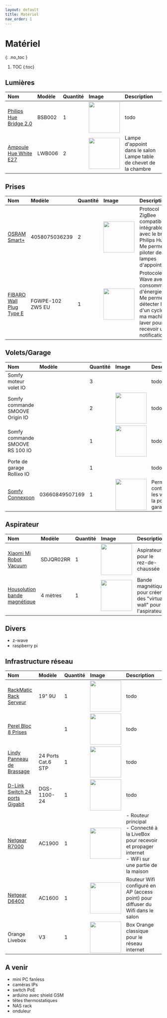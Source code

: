 ```yaml
---
layout: default
title: Matériel
nav_order: 1
---
```


# Matériel
{: .no_toc }

1. TOC
{:toc}

## Lumières

| Nom                              | Modèle   | Quantité | Image    | Description |
|:---------------------------------|:---------|:---------|:---------|:------------|
| [Philips Hue Bridge 2.0](https://amzn.to/31RES3R)    | BSB002   |  1       | <img src="https://tinyurl.com/y4lagxb7" width="100"/>     |      todo       |
| [Ampoule Hue White E27](https://tinyurl.com/yykjqsmh)   | LWB006   |  2       | <img src="https://tinyurl.com/y6yfvx2e" width="100"/>     |   Lampe d'appoint dans le salon<br/>Lampe table de chevet de la chambre    |

## Prises

| Nom                              | Modèle           | Quantité | Image    | Description |
|:---------------------------------|:-----------------|:---------|:---------|:------------|
|  [OSRAM Smart+](https://amzn.to/2AONgoW)                    | 4058075036239    |  2       | <img src="https://tinyurl.com/y63o6vvw" width="100"/>     | Protocol ZigBee compatible et intégrable avec le bridge Philips Hue<br/>Me permet de piloter des lampes d'appoint |
| [FIBARO Wall Plug Type E](https://amzn.to/2nqW69i)  | FGWPE-102 ZW5 EU |  1       | <img src="https://tinyurl.com/y2z75gj2" width="100"/>     | Protocole Z-Wave avec consommation d'énergie<br/>Me permet de détecter la fin d'un cycle sur ma machine à laver pour recevoir une notification   |



## Volets/Garage

| Nom                              | Modèle         | Quantité | Image    | Description |
|:---------------------------------|:---------------|:---------|:---------|:------------|
| Somfy moteur volet IO            |                |  3       |                                                           |      todo       |
| Somfy commande SMOOVE Origin IO  |                |  2       | <img src="https://tinyurl.com/y6pjmqv4" width="100"/>     |     todo        |
| Somfy commande SMOOVE RS 100 IO  |                |  1       | <img src="https://tinyurl.com/y62jkbnk" width="100"/>     |     todo        |
| Porte de garage Rollixo IO       |                |  1       |                                                           |     todo        |
| [Somfy Connexoon](https://amzn.to/31Re3g6)    | 03660849507169 |  1       | <img src="https://tinyurl.com/y36vzd7n" width="100"/>     |     Permet de contrôler les volets et la porte de garage        |


## Aspirateur

| Nom                              | Modèle   | Quantité | Image    | Description |
|:---------------------------------|:---------|:---------|:---------|:------------|
| [Xiaomi Mi Robot Vacuum](https://amzn.to/2MgSUWa)           |SDJQR02RR |  1       | <img src="https://tinyurl.com/yxtftgue" width="100"/>     |      Aspirateur pour le rez-de-chaussée       |
| [Housolution bande magnétique](https://amzn.to/30RqY01)     | 4 mètres |  1       | <img src="https://tinyurl.com/y3ngumng" width="100"/>     |  Bande magnétique pour créer des "virtual wall" pour l'aspirateur  |


## Divers
 - z-wave
 - raspberry pi

## Infrastructure réseau

| Nom                              | Modèle         | Quantité | Image    | Description |
|:---------------------------------|:---------------|:---------|:---------|:------------|
| [RackMatic Rack Serveur](https://amzn.to/2VjvMdM)           |  19" 9U        |  1       | <img src="https://tinyurl.com/y2tloshc" width="100"/>     |      todo       |
| [Perel Bloc 8 Prises](https://amzn.to/2LTs47z)  |                |  1       | <img src="https://tinyurl.com/yxntelnn" width="100"/>     |     todo        |
| [Lindy Panneau de Brassage](https://amzn.to/2pPJVDJ)  |  24 Ports Cat.6 STP  |  1       | <img src="https://tinyurl.com/yyvgp3wp" width="100"/>     |     todo        |
| [D-Link Switch 24 ports Gigabit](https://amzn.to/2pRkcLd)   |  DGS-1100-24   |  1       | <img src="https://tinyurl.com/y37wsdg2" width="100"/>    |     todo        |
| [Netgear R7000](https://amzn.to/2OpGw94)   |  AC1900   |  1       | <img src="https://tinyurl.com/yyujzgkt" width="100"/>    |     - Routeur principal<br/>- Connecté à la LiveBox pour recevoir et propager internet <br/>- WiFi sur une partie de la maison        |
| [Netgear D6400](https://amzn.to/31Rnmg6)   |  AC1600   |  1       | <img src="https://tinyurl.com/yxsws67x" width="100"/>    |  Routeur Wifi configuré en AP (access point) pour diffuser du Wifi dans le salon        |
| Orange Livebox    |  V3   |  1       | <img src="https://tinyurl.com/y564fdyp" width="100"/>    |  Box Orange classique pour le réseau internet    |







## A venir
 - mini PC fanless
 - caméras IPs
 - switch PoE
 - arduino avec shield GSM
 - têtes thermostatiques
 - NAS rack
 - onduleur

